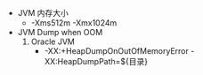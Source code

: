 - JVM 内存大小
    - -Xms512m -Xmx1024m
- JVM Dump when OOM
    1. Oracle  JVM 
        - -XX:+HeapDumpOnOutOfMemoryError
        -XX:HeapDumpPath=${目录} 
